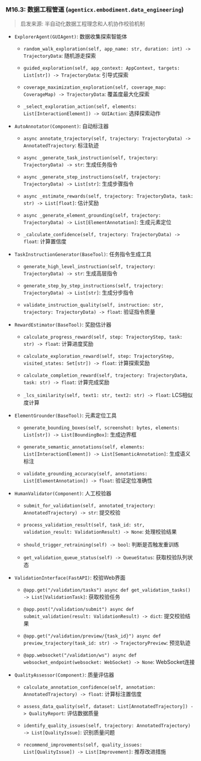### M16.3: 数据工程管道 (`agenticx.embodiment.data_engineering`)

> 启发来源: 半自动化数据工程理念和人机协作校验机制

* `ExplorerAgent(GUIAgent)`: 数据收集探索智能体

  * `random_walk_exploration(self, app_name: str, duration: int) -> TrajectoryData`: 随机游走探索

  * `guided_exploration(self, app_context: AppContext, targets: List[str]) -> TrajectoryData`: 引导式探索

  * `coverage_maximization_exploration(self, coverage_map: CoverageMap) -> TrajectoryData`: 覆盖度最大化探索

  * `_select_exploration_action(self, elements: List[InteractionElement]) -> GUIAction`: 选择探索动作

* `AutoAnnotator(Component)`: 自动标注器

  * `async annotate_trajectory(self, trajectory: TrajectoryData) -> AnnotatedTrajectory`: 标注轨迹

  * `async _generate_task_instruction(self, trajectory: TrajectoryData) -> str`: 生成任务指令

  * `async _generate_step_instructions(self, trajectory: TrajectoryData) -> List[str]`: 生成步骤指令

  * `async _estimate_rewards(self, trajectory: TrajectoryData, task: str) -> List[float]`: 估计奖励

  * `async _generate_element_grounding(self, trajectory: TrajectoryData) -> List[ElementAnnotation]`: 生成元素定位

  * `_calculate_confidence(self, trajectory: TrajectoryData) -> float`: 计算置信度

* `TaskInstructionGenerator(BaseTool)`: 任务指令生成工具

  * `generate_high_level_instruction(self, trajectory: TrajectoryData) -> str`: 生成高层指令

  * `generate_step_by_step_instructions(self, trajectory: TrajectoryData) -> List[str]`: 生成分步指令

  * `validate_instruction_quality(self, instruction: str, trajectory: TrajectoryData) -> float`: 验证指令质量

* `RewardEstimator(BaseTool)`: 奖励估计器

  * `calculate_progress_reward(self, step: TrajectoryStep, task: str) -> float`: 计算进度奖励

  * `calculate_exploration_reward(self, step: TrajectoryStep, visited_states: Set[str]) -> float`: 计算探索奖励

  * `calculate_completion_reward(self, trajectory: TrajectoryData, task: str) -> float`: 计算完成奖励

  * `_lcs_similarity(self, text1: str, text2: str) -> float`: LCS相似度计算

* `ElementGrounder(BaseTool)`: 元素定位工具

  * `generate_bounding_boxes(self, screenshot: bytes, elements: List[str]) -> List[BoundingBox]`: 生成边界框

  * `generate_semantic_annotations(self, elements: List[InteractionElement]) -> List[SemanticAnnotation]`: 生成语义标注

  * `validate_grounding_accuracy(self, annotations: List[ElementAnnotation]) -> float`: 验证定位准确性

* `HumanValidator(Component)`: 人工校验器

  * `submit_for_validation(self, annotated_trajectory: AnnotatedTrajectory) -> str`: 提交校验

  * `process_validation_result(self, task_id: str, validation_result: ValidationResult) -> None`: 处理校验结果

  * `should_trigger_retraining(self) -> bool`: 判断是否触发重训练

  * `get_validation_queue_status(self) -> QueueStatus`: 获取校验队列状态

* `ValidationInterface(FastAPI)`: 校验Web界面

  * `@app.get("/validation/tasks") async def get_validation_tasks() -> List[ValidationTask]`: 获取校验任务

  * `@app.post("/validation/submit") async def submit_validation(result: ValidationResult) -> dict`: 提交校验结果

  * `@app.get("/validation/preview/{task_id}") async def preview_trajectory(task_id: str) -> TrajectoryPreview`: 预览轨迹

  * `@app.websocket("/validation/ws") async def websocket_endpoint(websocket: WebSocket) -> None`: WebSocket连接

* `QualityAssessor(Component)`: 质量评估器

  * `calculate_annotation_confidence(self, annotation: AnnotatedTrajectory) -> float`: 计算标注置信度

  * `assess_data_quality(self, dataset: List[AnnotatedTrajectory]) -> QualityReport`: 评估数据质量

  * `identify_quality_issues(self, trajectory: AnnotatedTrajectory) -> List[QualityIssue]`: 识别质量问题

  * `recommend_improvements(self, quality_issues: List[QualityIssue]) -> List[Improvement]`: 推荐改进措施